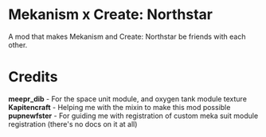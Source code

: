 # Mekanism x Create: Northstar
A mod that makes Mekanism and Create: Northstar be friends with each other.

# Credits
**meepr_dib** - For the space unit module, and oxygen tank module texture \
**Kapitencraft** - Helping me with the mixin to make this mod possible \
**pupnewfster** - For guiding me with registration of custom meka suit module registration (there's no docs on it at all)